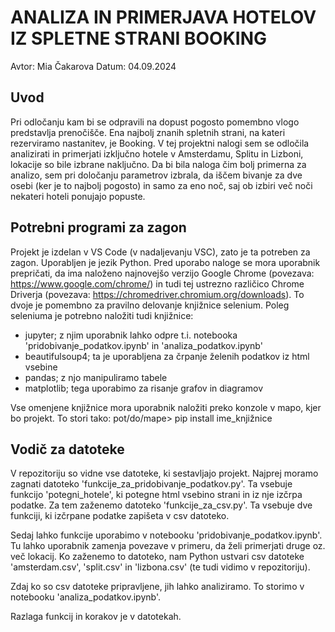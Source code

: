 # ANALIZA IN PRIMERJAVA HOTELOV IZ SPLETNE STRANI BOOKING
Avtor: Mia Čakarova
Datum: 04.09.2024

## Uvod
Pri odločanju kam bi se odpravili na dopust pogosto pomembno vlogo predstavlja prenočišče. Ena najbolj znanih spletnih strani, na kateri rezerviramo nastanitev, je Booking. V tej projektni nalogi sem se odločila analizirati in primerjati izključno hotele v Amsterdamu, Splitu in Lizboni, lokacije so bile izbrane naključno. Da bi bila naloga čim bolj primerna za analizo, sem pri določanju parametrov izbrala, da iščem bivanje za dve osebi (ker je to najbolj pogosto) in samo za eno noč, saj ob izbiri več noči nekateri hoteli ponujajo popuste.

## Potrebni programi za zagon
Projekt je izdelan v VS Code (v nadaljevanju VSC), zato je ta potreben za zagon. Uporabljen je jezik Python. 
Pred uporabo naloge se mora uporabnik prepričati, da ima naloženo najnovejšo verzijo Google Chrome (povezava: https://www.google.com/chrome/) in tudi tej ustrezno različico Chrome Driverja (povezava: https://chromedriver.chromium.org/downloads). To dvoje je pomembno za pravilno delovanje knjižnice selenium. 
Poleg seleniuma je potrebno naložiti tudi knjižnice: 
- jupyter; z njim uporabnik lahko odpre t.i. notebooka 'pridobivanje_podatkov.ipynb' in 'analiza_podatkov.ipynb'
- beautifulsoup4; ta je uporabljena za črpanje želenih podatkov iz html vsebine
- pandas; z njo manipuliramo tabele
- matplotlib; tega uporabimo za risanje grafov in diagramov

Vse omenjene knjižnice mora uporabnik naložiti preko konzole v mapo, kjer bo projekt. To stori tako:
pot/do/mape> pip install ime_knjižnice

## Vodič za datoteke
V repozitoriju so vidne vse datoteke, ki sestavljajo projekt. Najprej moramo zagnati datoteko 'funkcije_za_pridobivanje_podatkov.py'. Ta vsebuje funkcijo 'potegni_hotele', ki potegne html vsebino strani in iz nje izčrpa podatke. Za tem zaženemo datoteko 'funkcije_za_csv.py'. Ta vsebuje dve funkciji, ki izčrpane podatke zapišeta v csv datoteko. 

Sedaj lahko funkcije uporabimo v notebooku 'pridobivanje_podatkov.ipynb'. Tu lahko uporabnik zamenja povezave v primeru, da želi primerjati druge oz. več lokacij. Ko zaženemo to datoteko, nam Python ustvari csv datoteke 'amsterdam.csv', 'split.csv' in 'lizbona.csv' (te tudi vidimo v repozitoriju).

Zdaj ko so csv datoteke pripravljene, jih lahko analiziramo. To storimo v notebooku 'analiza_podatkov.ipynb'.

Razlaga funkcij in korakov je v datotekah.